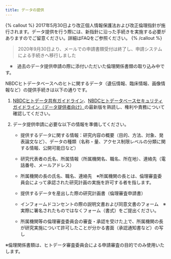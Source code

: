 ```yaml
---
title: データの提供
---
```


{% callout %}
2017年5月30日より改正個人情報保護法および改正倫理指針が施行されます。データ提供を行う際には、新指針に沿った手続きを実施する必要がありますのでご留意ください。詳細はFAQをご参照ください。
{% /callout %}

> 2020年9月30日より、メールでの申請書類受付は終了し、申請システムによる手続きへ移行しました

　※　過去のデータ提供申請の際に添付いただいた倫理関係書類の取り込み中です。

NBDCヒトデータベースへのヒトに関するデータ（遺伝情報、臨床情報、画像情報など）の提供手続きは以下の通りです。

1. [NBDCヒトデータ共有ガイドライン](https://humandbs.dbcls.jp/guidelines/data-sharing-guidelines)、[NBDCヒトデータベースセキュリティガイドライン（データ提供者向け）](https://humandbs.dbcls.jp/guidelines/security-guidelines-for-submitters)の最新版を熟読し、権利や責務について確認してください。
2. データ提供申請に必要な以下の情報を準備してください。

   - 提供するデータに関する情報：研究内容の概要（目的、方法、対象、発表論文など）、データの種類（名称・量、アクセス制限レベルの分類に関する情報、公開可能日など）

   - 研究代表者の氏名、所属情報（所属機関名、職名、所在地）、連絡先（電話番号、メールアドレス）

   - 所属機関の長の氏名、職名、連絡先　※所属機関の長とは、倫理審査委員会によって承認された研究計画の実施を許可する者を指します。

   - 提供するデータを産出した際の研究計画書（倫理審査申請書）

   - インフォームドコンセントの際の説明文書および同意文書のフォーム　※実際に署名されたものではなくフォーム（書式）をご提出ください。

   - 所属機関等の倫理審査委員会の審査・承認を受けた上で、所属機関の長が研究実施について許可したことが分かる書面（承認通知書など）の写し

※倫理関係書類は、ヒトデータ審査委員会による申請審査の目的でのみ使用いたします。
